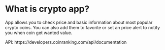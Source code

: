 <h1>What is crypto app?</h1>
<p>App allows you to check price and basic information about most popular crypto coins. You can also add them to favorite or set an price alert to notify you when coin get wanted value.</p>

<p>API: https://developers.coinranking.com/api/documentation</p>
